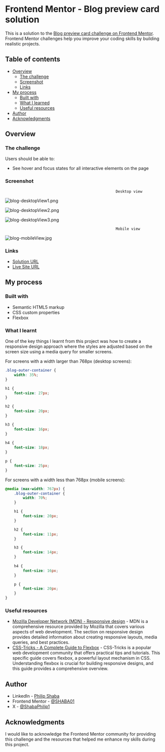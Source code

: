 # Frontend Mentor - Blog preview card solution

This is a solution to the [Blog preview card challenge on Frontend Mentor](https://www.frontendmentor.io/challenges/blog-preview-card-ckPaj01IcS). Frontend Mentor challenges help you improve your coding skills by building realistic projects. 

## Table of contents

- [Overview](#overview)
  - [The challenge](#the-challenge)
  - [Screenshot](#screenshot)
  - [Links](#links)
- [My process](#my-process)
  - [Built with](#built-with)
  - [What I learned](#what-i-learned)
  - [Useful resources](#useful-resources)
- [Author](#author)
- [Acknowledgments](#acknowledgments)


## Overview

### The challenge

Users should be able to:

- See hover and focus states for all interactive elements on the page

### Screenshot

                                                      Desktop view
![blog-desktopView1.png](./assets/images/blog-desktopView1.png)

![blog-desktopView2.png](./assets/images/blog-desktopView2.png)

![blog-desktopView3.png](./assets/images/blog-desktopView3.png)


                                                      Mobile view
![blog-mobileView.jpg](./assets/images/blog-mobileView.jpg)

### Links

- [Solution URL](https://github.com/SHABA01/blog-preview-card)
- [Live Site URL](https://shaba01.github.io/blog-preview-card)

## My process

### Built with

- Semantic HTML5 markup
- CSS custom properties
- Flexbox

### What I learnt

One of the key things I learnt from this project was how to create a responsive design approach where the styles are adjusted based on the screen size using a media query for smaller screens.

For screens with a width larger than 768px (desktop screens):

```css
.blog-outer-container {
    width: 35%;
}

h1 {
    font-size: 27px;
}

h2 {
    font-size: 20px;
}

h3 {
    font-size: 16px;
}
    
h4 {
    font-size: 18px;
}

p {
    font-size: 25px;
}
```
For screens with a width less than 768px (mobile screens):

```css
@media (max-width: 767px) {
    .blog-outer-container {
        width: 70%;
    }

    h1 {
        font-size: 20px;
    }

    h2 {
        font-size: 11px;
    }

    h3 {
        font-size: 14px;
    }
    
    h4 {
        font-size: 16px;
    }

    p {
        font-size: 20px;
    }
}
```

### Useful resources

- [Mozilla Developer Network (MDN) - Responsive design](https://developer.mozilla.org/en-US/docs/Learn/CSS/CSS_layout/Responsive_Design) - MDN is a comprehensive resource provided by Mozilla that covers various aspects of web development. The section on responsive design provides detailed information about creating responsive layouts, media queries, and best practices.
- [CSS-Tricks - A Complete Guide to Flexbox](https://css-tricks.com/snippets/css/a-guide-to-flexbox) - CSS-Tricks is a popular web development community that offers practical tips and tutorials. This specific guide covers flexbox, a powerful layout mechanism in CSS. Understanding flexbox is crucial for building responsive designs, and this guide provides a comprehensive overview.

## Author

- LinkedIn - [Philip Shaba](https://www.linkedin.com/in/philip-shaba-0879a5150)
- Frontend Mentor - [@SHABA01](https://www.frontendmentor.io/profile/SHABA01)
- X - [@ShabaPhilip1](https://www.twitter.com/ShabaPhilip1)

## Acknowledgments

I would like to acknowledge the Frontend Mentor community for providing this challenge and the resources that helped me enhance my skills during this project.